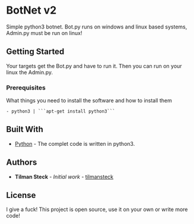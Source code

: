 # BotNet v2
Simple python3 botnet. Bot.py runs on windows and linux based systems, Admin.py must be run on linux!

## Getting Started

Your targets get the Bot.py and have to run it. Then you can run on your linux the Admin.py.

### Prerequisites

What things you need to install the software and how to install them

```
- python3 | ```apt-get install python3```
```

## Built With

* [Python](https://www.python.org/) - The complet code is written in python3.

## Authors

* **Tilman Steck** - *Initial work* - [tilmansteck](https://github.com/tilmansteck)

## License

I give a fuck! This project is open source, use it on your own or write more code!
